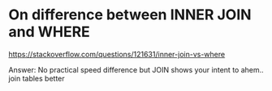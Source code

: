 # On difference between INNER JOIN and WHERE

https://stackoverflow.com/questions/121631/inner-join-vs-where

Answer: No practical speed difference but JOIN shows your intent to ahem.. join tables better
